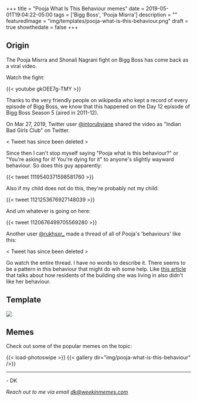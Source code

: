 +++
title = "Pooja What Is This Behaviour memes"
date = 2019-05-01T19:04:22-05:00
tags = ['Bigg Boss', 'Pooja Misrra']
description = ""
featuredImage = "img/templates/pooja-what-is-this-behaviour.png"
draft = true
showthedate = false
+++

## Origin

The Pooja Misrra and Shonali Nagrani fight on Bigg Boss has come back as a viral video.

Watch the fight:

<!--more-->

{{< youtube gkOEE7g-TMY >}}

Thanks to the very friendly people on wikipedia who kept a record of every episode of Bigg Boss, we know that this happened on the Day 12 episode of Bigg Boss Season 5 (aired in 2011-12).

On Mar 27, 2019, Twitter user [@intorubyjane](https://twitter.com/intorubyjane) shared the video as "Indian Bad Girls Club" on Twitter.

< Tweet has since been deleted >

Since then I can't stop myself saying "Pooja what is this behaviour?" or  "You're asking for it! You're dying for it" to anyone's slightly wayward behaviour. So does this guy apparently:

{{< tweet 1119540371598581760 >}}

Also if my child does not do this, they're probably not my child:

{{< tweet 1121253676927148039 >}}

And um whatever is going on here:

{{< tweet 1120676499705569280 >}}


Another user [@rukhsxr_](https://twitter.com/rukhsxr_) made a thread of all of Pooja's 'behaviours' like this: 

< Tweet has since been deleted >


Go watch the entire thread. I have no words to describe it. There seems to be a pattern in this behaviour that might do wih some help. Like [this article](https://economictimes.indiatimes.com/magazines/panache/banned-from-the-house-because-i-am-single-says-former-bigg-boss-contestant-pooja-misrra/articleshow/50545977.cms) that talks about how residents of the building she was living in also didn't like her behaviour.



## Template

![](img/templates/pooja-what-is-this-behaviour.png)

## Memes

Check out some of the popular memes on the topic:

{{< load-photoswipe >}}
{{< gallery dir="img/pooja-what-is-this-behaviour" />}}



---
\- DK

*Reach out to me via email dk@weekinmemes.com*